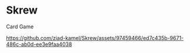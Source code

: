 # Skrew
Card Game 


https://github.com/ziad-kamel/Skrew/assets/97459466/ed7c435b-9671-486c-ab0d-ee3e9faa4038

